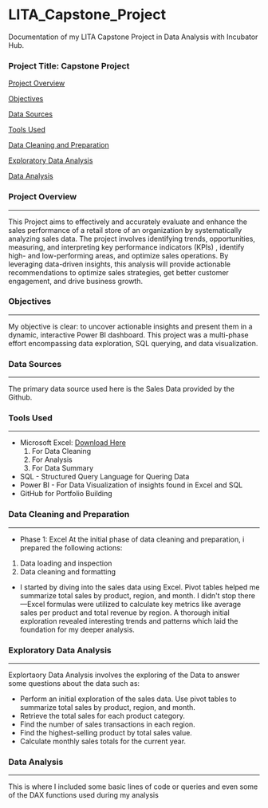  # LITA_Capstone_Project
Documentation of my LITA Capstone Project in Data Analysis with Incubator Hub.

### Project Title: Capstone Project

[Project Overview](#project-overview)

[Objectives](#objectives)

[Data Sources](#data-sources)

[Tools Used](#tools-used)

[Data Cleaning and Preparation](#data-cleaning-and-preparation)

[Exploratory Data Analysis](#exploratory-data-analysis)

[Data Analysis](#data-analysis)

### Project Overview
---
This Project aims to effectively and accurately evaluate and enhance the sales performance of a retail store of an organization by systematically analyzing sales data. The project involves identifying trends, opportunities, measuring, and interpreting key performance indicators (KPIs) , identify high- and low-performing areas, and optimize sales operations. By leveraging data-driven insights, this analysis will provide actionable recommendations to optimize sales strategies, get better customer engagement, and drive business growth.

### Objectives
---
My objective is clear: to uncover actionable insights and present them in a dynamic, interactive Power BI dashboard. This project was a multi-phase effort encompassing data exploration, SQL querying, and data visualization.

### Data Sources
---
The primary data source used here is the Sales Data provided by the Github.

### Tools Used
---
- Microsoft Excel: [Download Here](https://docs.google.com/spreadsheets/d/1GhpbKiXRyB4eSqaAIWdomrBeae667N9K/edit?gid=377935022#gid=377935022)
   1. For Data Cleaning
   2. For Analysis
   3. For Data Summary
- SQL - Structured Query Language for Quering Data
- Power BI - For Data Visualization of insights found in Excel and SQL
- GitHub for Portfolio Building

### Data Cleaning and Preparation
---
* Phase 1: Excel 
At the initial phase of data cleaning and preparation, i prepared the following actions:
1. Data loading and inspection
2. Data cleaning and formatting
* I started by diving into the sales data using Excel. Pivot tables helped me summarize total sales by product, region, and month. I didn't stop there—Excel formulas were utilized to calculate key metrics like average sales per product and total revenue by region. A thorough initial exploration revealed interesting trends and patterns which laid the foundation for my deeper analysis.

### Exploratory Data Analysis
---
Explortaory Data Analysis involves the exploring of the Data to answer some questions about the data such as:
- Perform an initial exploration of the sales data. Use pivot tables to summarize total sales by product, region, and month.
- Retrieve the total sales for each product category.
- Find the number of sales transactions in each region.
- Find the highest-selling product by total sales value.
- Calculate monthly sales totals for the current year.

 ### Data Analysis
 ---
 This is where I included some basic lines of code or queries and even some of the DAX functions used during my analysis
